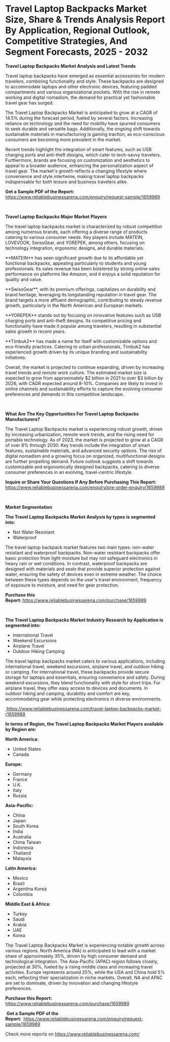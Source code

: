 <p><h1>Travel Laptop Backpacks Market Size, Share & Trends Analysis Report By Application, Regional Outlook, Competitive Strategies, And Segment Forecasts, 2025 - 2032</h1></p><p><strong>Travel Laptop Backpacks Market Analysis and Latest Trends</strong></p>
<p><p>Travel laptop backpacks have emerged as essential accessories for modern travelers, combining functionality and style. These backpacks are designed to accommodate laptops and other electronic devices, featuring padded compartments and various organizational pockets. With the rise in remote working and digital nomadism, the demand for practical yet fashionable travel gear has surged.</p><p>The Travel Laptop Backpacks Market is anticipated to grow at a CAGR of 14.5% during the forecast period, fueled by several factors. Increasing reliance on technology and the need for mobility have spurred consumers to seek durable and versatile bags. Additionally, the ongoing shift towards sustainable materials in manufacturing is gaining traction, as eco-conscious consumers are becoming more prevalent in the market.</p><p>Recent trends highlight the integration of smart features, such as USB charging ports and anti-theft designs, which cater to tech-savvy travelers. Furthermore, brands are focusing on customization and aesthetics to appeal to a broader audience, enhancing the personalization aspect of travel gear. The market's growth reflects a changing lifestyle where convenience and style intertwine, making travel laptop backpacks indispensable for both leisure and business travelers alike.</p></p>
<p><strong>Get a Sample PDF of the Report:&nbsp;</strong> <a href="https://www.reliablebusinessarena.com/enquiry/request-sample/1659989?utm_campaign=3294&utm_medium=2&utm_source=Github&utm_content=ia&utm_term=05042025&utm_id=travel-laptop-backpacks">https://www.reliablebusinessarena.com/enquiry/request-sample/1659989</a></p>
<p>&nbsp;</p>
<p><strong>Travel Laptop Backpacks Major Market Players</strong></p>
<p><p>The travel laptop backpacks market is characterized by robust competition among numerous brands, each offering a diverse range of products catering to various consumer needs. Key players include MATEIN, LOVEVOOK, SwissGear, and YOREPEK, among others, focusing on technology integration, ergonomic designs, and durable materials.</p><p>**MATEIN** has seen significant growth due to its affordable yet functional backpacks, appealing particularly to students and young professionals. Its sales revenue has been bolstered by strong online sales performance on platforms like Amazon, and it enjoys a solid reputation for quality and value.</p><p>**SwissGear**, with its premium offerings, capitalizes on durability and brand heritage, leveraging its longstanding reputation in travel gear. The brand targets a more affluent demographic, contributing to steady revenue growth, particularly in the North American and European markets.</p><p>**YOREPEK** stands out by focusing on innovative features such as USB charging ports and anti-theft designs. Its competitive pricing and functionality have made it popular among travelers, resulting in substantial sales growth in recent years.</p><p>**Timbuk2** has made a name for itself with customizable options and eco-friendly practices. Catering to urban professionals, Timbuk2 has experienced growth driven by its unique branding and sustainability initiatives.</p><p>Overall, the market is projected to continue expanding, driven by increasing travel trends and remote work culture. The estimated market size is expected to grow from approximately $2 billion in 2021 to over $3 billion by 2026, with CAGR expected around 8-10%. Companies are likely to invest in online channels and sustainability efforts to capture the evolving consumer preferences and demands in this competitive landscape.</p></p>
<p>&nbsp;</p>
<p><strong>What Are The Key Opportunities For Travel Laptop Backpacks Manufacturers?</strong></p>
<p><p>The Travel Laptop Backpacks market is experiencing robust growth, driven by increasing urbanization, remote work trends, and the rising need for portable technology. As of 2023, the market is projected to grow at a CAGR of over 8% through 2030. Key trends include the integration of smart features, sustainable materials, and advanced security options. The rise of digital nomadism and a growing focus on organized, multifunctional designs are further propelling demand. Future outlook suggests a shift towards customizable and ergonomically designed backpacks, catering to diverse consumer preferences in an evolving, travel-centric lifestyle.</p></p>
<p><strong>Inquire or Share Your Questions If Any Before Purchasing This Report:</strong> <a href="https://www.reliablebusinessarena.com/enquiry/pre-order-enquiry/1659989?utm_campaign=3294&utm_medium=2&utm_source=Github&utm_content=ia&utm_term=05042025&utm_id=travel-laptop-backpacks">https://www.reliablebusinessarena.com/enquiry/pre-order-enquiry/1659989</a></p>
<p>&nbsp;</p>
<p><strong>Market Segmentation</strong></p>
<p><strong>The Travel Laptop Backpacks Market Analysis by types is segmented into:</strong></p>
<p><ul><li>Not Water Resistant</li><li>Waterproof</li></ul></p>
<p><p>The travel laptop backpack market features two main types: non-water resistant and waterproof backpacks. Non-water resistant backpacks offer basic protection from light moisture but may not safeguard electronics in heavy rain or wet conditions. In contrast, waterproof backpacks are designed with materials and seals that provide superior protection against water, ensuring the safety of devices even in extreme weather. The choice between these types depends on the user's travel environment, frequency of exposure to moisture, and need for gear protection.</p></p>
<p><strong>Purchase this Report:&nbsp;</strong><a href="https://www.reliablebusinessarena.com/purchase/1659989?utm_campaign=3294&utm_medium=2&utm_source=Github&utm_content=ia&utm_term=05042025&utm_id=travel-laptop-backpacks">https://www.reliablebusinessarena.com/purchase/1659989</a></p>
<p>&nbsp;</p>
<p><strong>The Travel Laptop Backpacks Market Industry Research by Application is segmented into:</strong></p>
<p><ul><li>International Travel</li><li>Weekend Excursions</li><li>Airplane Travel</li><li>Outdoor Hiking Camping</li></ul></p>
<p><p>The travel laptop backpacks market caters to various applications, including international travel, weekend excursions, airplane travel, and outdoor hiking or camping. For international travel, these backpacks provide secure storage for laptops and essentials, ensuring convenience and safety. During weekend excursions, they blend functionality with style for short trips. For airplane travel, they offer easy access to devices and documents. In outdoor hiking and camping, durability and comfort are key, accommodating gear while protecting electronics in diverse environments.</p></p>
<p><a href="https://www.reliablebusinessarena.com/travel-laptop-backpacks-market-r1659989?utm_campaign=3294&utm_medium=2&utm_source=Github&utm_content=ia&utm_term=05042025&utm_id=travel-laptop-backpacks">&nbsp;https://www.reliablebusinessarena.com/travel-laptop-backpacks-market-r1659989</a></p>
<p><strong>In terms of Region, the Travel Laptop Backpacks Market Players available by Region are:</strong></p>
<p>
    <p> <strong> North America: </strong>
        <ul>
            <li>United States</li>
            <li>Canada</li>
        </ul>
        </p> 
    <p> <strong> Europe: </strong>
        <ul>
            <li>Germany</li>
            <li>France</li>
            <li>U.K.</li>
            <li>Italy</li>
            <li>Russia</li>
        </ul>
        </p> 
    <p> <strong> Asia-Pacific: </strong>
        <ul>
            <li>China</li>
            <li>Japan</li>
            <li>South Korea</li>
            <li>India</li>
            <li>Australia</li>
            <li>China Taiwan</li>
            <li>Indonesia</li>
            <li>Thailand</li>
            <li>Malaysia</li>
        </ul>
        </p> 
    <p> <strong> Latin America: </strong>
        <ul>
            <li>Mexico</li>
            <li>Brazil</li>
            <li>Argentina Korea</li>
            <li>Colombia</li>
        </ul>
        </p> 
    <p> <strong> Middle East & Africa: </strong>
        <ul>
            <li>Turkey</li>
            <li>Saudi</li>
            <li>Arabia</li>
            <li>UAE</li>
            <li>Korea</li>
        </ul>
    </p>
    </p>
<p><p>The Travel Laptop Backpacks Market is experiencing notable growth across various regions. North America (NA) is anticipated to lead with a market share of approximately 35%, driven by high consumer demand and technological integration. The Asia-Pacific (APAC) region follows closely, projected at 30%, fueled by a rising middle class and increasing travel activities. Europe represents around 25%, while the USA and China hold 5% each, reflecting their specialization in niche markets. Overall, NA and APAC are set to dominate, driven by innovation and changing lifestyle preferences.</p></p>
<p><strong>Purchase this Report: </strong><a href="https://www.reliablebusinessarena.com/purchase/1659989?utm_campaign=3294&utm_medium=2&utm_source=Github&utm_content=ia&utm_term=05042025&utm_id=travel-laptop-backpacks">https://www.reliablebusinessarena.com/purchase/1659989</a></p>
<p>&nbsp;<strong>Get a Sample PDF of the Report:&nbsp;&nbsp;</strong><a href="https://www.reliablebusinessarena.com/enquiry/request-sample/1659989?utm_campaign=3294&utm_medium=2&utm_source=Github&utm_content=ia&utm_term=05042025&utm_id=travel-laptop-backpacks">https://www.reliablebusinessarena.com/enquiry/request-sample/1659989</a></p>
<p><strong></strong></p>
<p>Check more reports on <a href="https://www.reliablebusinessarena.com/?utm_campaign=3294&utm_medium=2&utm_source=Github&utm_content=ia&utm_term=05042025&utm_id=travel-laptop-backpacks">https://www.reliablebusinessarena.com/</a></p>